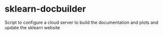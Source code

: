 sklearn-docbuilder
==================

Script to configure a cloud server to build the documentation and plots and update the sklearn website
